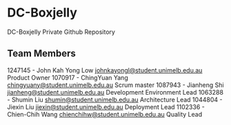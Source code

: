# DC-Boxjelly
DC-Boxjelly Private Github Repository


## Team Members
1247145 - John Kah Yong Low johnkayongl@student.unimelb.edu.au Product Owner
1070917 - ChingYuan Yang chingyuany@student.unimelb.edu.au  Scrum master
1087943 - Jianheng Shi jianheng@student.unimelb.edu.au Development Environment Lead
1063288 - Shumin Liu  shumin@student.unimelb.edu.au  Architecture Lead
1044804 - Jiexin Liu jiexin@student.unimelb.edu.au  Deployment Lead
1102336 - Chien-Chih Wang chienchihw@student.unimelb.edu.au  Quality Lead